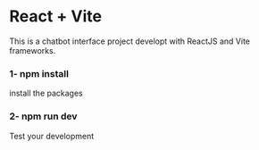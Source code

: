 # React + Vite

This is a chatbot interface project developt with ReactJS and Vite frameworks.  


### 1- npm install 
install the packages

### 2- npm run dev
Test your development

